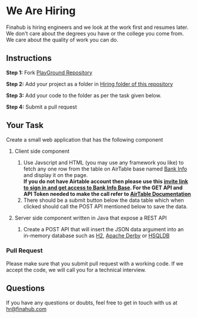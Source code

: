 # We Are Hiring
Finahub is hiring engineers and we look at the work first and resumes later. 
We don't care about the degrees you have or the college you come from. We care about the quality of work you can do.

## Instructions
**Step 1:** Fork [PlayGround Repository](https://github.com/Finahub/PlayGround)
 
 **Step 2:** Add your project as a folder in [Hiring folder of this repository](https://github.com/Finahub/PlayGround/tree/main/Hiring) 
 
 **Step 3:** Add your code to the folder as per the task given below.
 
 **Step 4:** Submit a pull request 

## Your Task

Create a small web application that has the following component
1. Client side component
    1. Use Javscript and HTML (you may use any framework you like) to fetch any one row from the table on AirTable base named [Bank Info](https://airtable.com/shrLW24i9g40XV9Ab) and display it on the page. <br>
__If you do not have Airtable account then please use this [invite link to sign in and get access to Bank  Info Base](https://airtable.com/invite/l?inviteId=invdd9vtsjikYkFym&inviteToken=f352ba8e45be5663a75f76d4e51ef3da6cb7407d5cb3a6a98cf849b09a422ad5). For the GET API and API Token needed to make the call refer to [AirTable Documentation](https://airtable.com/api)__
    3. There should be a submit button below the data table which when clicked should call the POST API mentioned below to save the data.
   
2. Server side component written in Java that expose a REST API 

    1. Create a POST API that will insert the JSON data argument into an in-memory database such as [H2](http://www.h2database.com/html/main.html), [Apache Derby](https://db.apache.org/derby/) or [HSQLDB](http://hsqldb.org/)



### Pull Request
Please make sure that you submit pull request with a working code. 
If we accept the code, we will call you for a technical interview.

## Questions
If you have any questions or doubts, feel free to get in touch with us at hr@finahub.com
